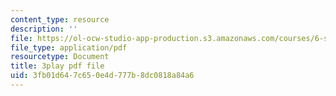```yaml
---
content_type: resource
description: ''
file: https://ol-ocw-studio-app-production.s3.amazonaws.com/courses/6-s897-machine-learning-for-healthcare-spring-2019/3fb01d647c650e4d777b8dc0818a84a6_k95abdkdCPk.pdf
file_type: application/pdf
resourcetype: Document
title: 3play pdf file
uid: 3fb01d64-7c65-0e4d-777b-8dc0818a84a6
---
```

